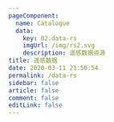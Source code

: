 ```yaml
---
pageComponent: 
  name: Catalogue
  data: 
    key: 02.data-rs
    imgUrl: /img/rs2.svg
    description: 遥感数据资源
title: 遥感数据
date: 2020-03-11 21:50:54
permalink: /data-rs
sidebar: false
article: false
comment: false
editLink: false
---
```


